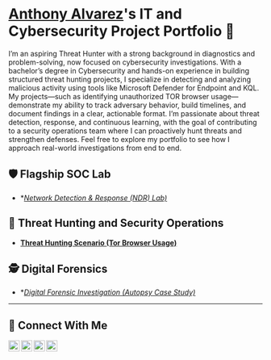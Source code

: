 # <a href="https://www.linkedin.com/in/Anthony-Alvar702/">Anthony Alvarez</a>'s IT and Cybersecurity Project Portfolio 🔐

I’m an aspiring Threat Hunter with a strong background in diagnostics and problem-solving, now focused on cybersecurity investigations. With a bachelor’s degree in Cybersecurity and hands-on experience in building structured threat hunting projects, I specialize in detecting and analyzing malicious activity using tools like Microsoft Defender for Endpoint and KQL. My projects—such as identifying unauthorized TOR browser usage—demonstrate my ability to track adversary behavior, build timelines, and document findings in a clear, actionable format. I’m passionate about threat detection, response, and continuous learning, with the goal of contributing to a security operations team where I can proactively hunt threats and strengthen defenses. Feel free to explore my portfolio to see how I approach real-world investigations from end to end.


## 🛡️ Flagship SOC Lab

- **[Network Detection & Response (NDR) Lab)](https://github.com/702alvarez/ndr-playbook-security-onion)*

## 🚨 Threat Hunting and Security Operations

- **[Threat Hunting Scenario (Tor Browser Usage)](https://github.com//702alvarez/-threat-hunting-scenario-tor)**

## 🕵️ Digital Forensics

- **[Digital Forensic Investigation (Autopsy Case Study)](https://github.com/702alvarez/Digital-Forensic)*

<hr/>

## 🤳 Connect With Me

[<img align="left" alt="___________ | YouTube" width="22px" src="https://cdn.jsdelivr.net/npm/simple-icons@v3/icons/youtube.svg" />][youtube]
[<img align="left" alt="___________ | Twitter" width="22px" src="https://cdn.jsdelivr.net/npm/simple-icons@v3/icons/twitter.svg" />][twitter]
[<img align="left" alt="___________ | LinkedIn" width="22px" src="https://cdn.jsdelivr.net/npm/simple-icons@v3/icons/linkedin.svg" />][linkedin]
[<img align="left" alt="___________ | Instagram" width="22px" src="https://cdn.jsdelivr.net/npm/simple-icons@v3/icons/instagram.svg" />][instagram]

[twitter]: https://twitter.com/___________
[youtube]: https://www.youtube.com/c/___________
[instagram]: https://www.instagram.com/___________
[linkedin]: https://linkedin.com/in/Anthony-Alvar702/

<!--
<img width="35" alt="image" src="https://github.com/user-attachments/assets/2f41c7cd-5ea8-4475-b451-a37161b6c3fb"> 
<img width="35" alt="image" src="https://github.com/user-attachments/assets/77649969-9910-4994-8b96-74a116cfb2a8">
-->
